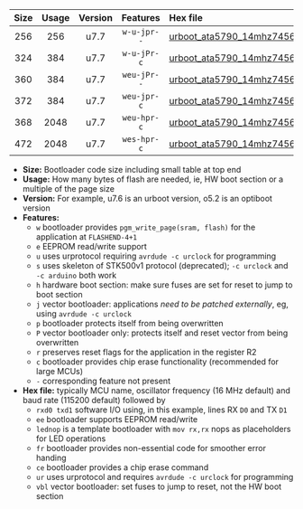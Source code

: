 |Size|Usage|Version|Features|Hex file|
|:-:|:-:|:-:|:-:|:--|
|256|256|u7.7|`w-u-jpr--`|[urboot_ata5790_14mhz7456_230400bps_rxb0_txb1_ur_vbl.hex](https://raw.githubusercontent.com/stefanrueger/urboot.hex/main/mcus/ata5790/fcpu_14mhz7456/230400_bps/urboot_ata5790_14mhz7456_230400bps_rxb0_txb1_ur_vbl.hex)|
|324|384|u7.7|`w-u-jPr-c`|[urboot_ata5790_14mhz7456_230400bps_rxb0_txb1_lednop_fr_ce_ur_vbl.hex](https://raw.githubusercontent.com/stefanrueger/urboot.hex/main/mcus/ata5790/fcpu_14mhz7456/230400_bps/urboot_ata5790_14mhz7456_230400bps_rxb0_txb1_lednop_fr_ce_ur_vbl.hex)|
|360|384|u7.7|`weu-jPr--`|[urboot_ata5790_14mhz7456_230400bps_rxb0_txb1_ee_lednop_fr_ur_vbl.hex](https://raw.githubusercontent.com/stefanrueger/urboot.hex/main/mcus/ata5790/fcpu_14mhz7456/230400_bps/urboot_ata5790_14mhz7456_230400bps_rxb0_txb1_ee_lednop_fr_ur_vbl.hex)|
|372|384|u7.7|`weu-jpr-c`|[urboot_ata5790_14mhz7456_230400bps_rxb0_txb1_ee_lednop_fr_ce_ur_vbl.hex](https://raw.githubusercontent.com/stefanrueger/urboot.hex/main/mcus/ata5790/fcpu_14mhz7456/230400_bps/urboot_ata5790_14mhz7456_230400bps_rxb0_txb1_ee_lednop_fr_ce_ur_vbl.hex)|
|368|2048|u7.7|`weu-hpr-c`|[urboot_ata5790_14mhz7456_230400bps_rxb0_txb1_ee_lednop_fr_ce_ur.hex](https://raw.githubusercontent.com/stefanrueger/urboot.hex/main/mcus/ata5790/fcpu_14mhz7456/230400_bps/urboot_ata5790_14mhz7456_230400bps_rxb0_txb1_ee_lednop_fr_ce_ur.hex)|
|472|2048|u7.7|`wes-hpr-c`|[urboot_ata5790_14mhz7456_230400bps_rxb0_txb1_ee_lednop_fr_ce.hex](https://raw.githubusercontent.com/stefanrueger/urboot.hex/main/mcus/ata5790/fcpu_14mhz7456/230400_bps/urboot_ata5790_14mhz7456_230400bps_rxb0_txb1_ee_lednop_fr_ce.hex)|

- **Size:** Bootloader code size including small table at top end
- **Usage:** How many bytes of flash are needed, ie, HW boot section or a multiple of the page size
- **Version:** For example, u7.6 is an urboot version, o5.2 is an optiboot version
- **Features:**
  + `w` bootloader provides `pgm_write_page(sram, flash)` for the application at `FLASHEND-4+1`
  + `e` EEPROM read/write support
  + `u` uses urprotocol requiring `avrdude -c urclock` for programming
  + `s` uses skeleton of STK500v1 protocol (deprecated); `-c urclock` and `-c arduino` both work
  + `h` hardware boot section: make sure fuses are set for reset to jump to boot section
  + `j` vector bootloader: applications *need to be patched externally*, eg, using `avrdude -c urclock`
  + `p` bootloader protects itself from being overwritten
  + `P` vector bootloader only: protects itself and reset vector from being overwritten
  + `r` preserves reset flags for the application in the register R2
  + `c` bootloader provides chip erase functionality (recommended for large MCUs)
  + `-` corresponding feature not present
- **Hex file:** typically MCU name, oscillator frequency (16 MHz default) and baud rate (115200 default) followed by
  + `rxd0 txd1` software I/O using, in this example, lines RX `D0` and TX `D1`
  + `ee` bootloader supports EEPROM read/write
  + `lednop` is a template bootloader with `mov rx,rx` nops as placeholders for LED operations
  + `fr` bootloader provides non-essential code for smoother error handing
  + `ce` bootloader provides a chip erase command
  + `ur` uses urprotocol and requires `avrdude -c urclock` for programming
  + `vbl` vector bootloader: set fuses to jump to reset, not the HW boot section
